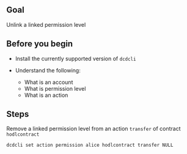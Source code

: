 ## Goal

Unlink a linked permission level

## Before you begin

* Install the currently supported version of `dcdcli`

* Understand the following:
  * What is an account
  * What is permission level
  * What is an action

## Steps

Remove a linked permission level from an action `transfer` of contract `hodlcontract`

```sh
dcdcli set action permission alice hodlcontract transfer NULL
```